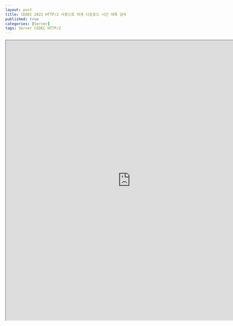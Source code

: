 ```yaml
---
layout: post
title: CEDEC 2021 HTTP/2 사용으로 어셋 다운로드 시간 대폭 감속
published: true
categories: [Server]
tags: Server CEDEC HTTP/2
---
```

<iframe width="800" height="900" src="https://docs.google.com/document/d/e/2PACX-1vSIrA8tXfxukb8tLGN-kOpEA_q-nbC86XB-OV8OQHpziWz21vc48gmkI7tOdTxbTBV0Qtm66u582BfF/pub?embedded=true"></iframe> 
   
